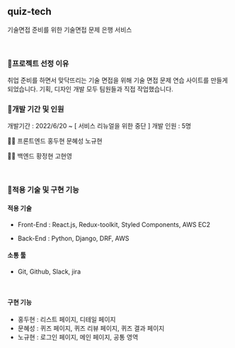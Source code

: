 ## quiz-tech
기술면접 준비를 위한 기술면접 문제 은행 서비스

<br>

### 📌프로젝트 선정 이유
취업 준비를 하면서 맞닥뜨리는 기술 면접을 위해 기술 면접 문제 연습 사이트를 만들게 되었습니다.
기획, 디자인 개발 모두 팀원들과 직접 작업했습니다.
<br>

### 📌개발 기간 및 인원
개발기간 : 2022/6/20 ~ [ 서비스 리뉴얼을 위한 중단 ]
개발 인원 : 5명


🧑‍💻 프론트엔드
홍두현 문혜성 노규현

🧑‍💻 백엔드
황정현 고현영


<br>

### 📌적용 기술 및 구현 기능

#### 적용 기술
* Front-End : React.js, Redux-toolkit, Styled Components, AWS EC2 

* Back-End : Python, Django, DRF, AWS 

#### 소통 툴
* Git, Github, Slack, jira

<br>

#### 구현 기능
* 홍두현 : 리스트 페이지, 디테일 페이지
* 문혜성 : 퀴즈 페이지, 퀴즈 리뷰 페이지, 퀴즈 결과 페이지
* 노규현 : 로그인 페이지, 메인 페이지, 공통 영역



